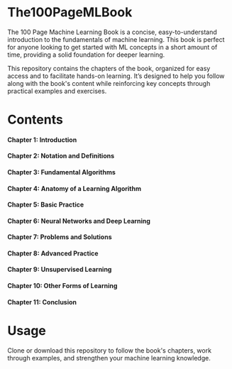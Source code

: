 # The100PageMLBook
The 100 Page Machine Learning Book is a concise, easy-to-understand introduction to the fundamentals of machine learning. This book is perfect for anyone looking to get started with ML concepts in a short amount of time, providing a solid foundation for deeper learning.

This repository contains the chapters of the book, organized for easy access and to facilitate hands-on learning. It’s designed to help you follow along with the book's content while reinforcing key concepts through practical examples and exercises.

# Contents
#### Chapter 1: Introduction 
#### Chapter 2: Notation and Definitions
#### Chapter 3: Fundamental Algorithms
#### Chapter 4: Anatomy of a Learning Algorithm
#### Chapter 5: Basic Practice
#### Chapter 6: Neural Networks and Deep Learning
#### Chapter 7: Problems and Solutions
#### Chapter 8: Advanced Practice
#### Chapter 9: Unsupervised Learning
#### Chapter 10: Other Forms of Learning
#### Chapter 11: Conclusion

# Usage
Clone or download this repository to follow the book's chapters, work through examples, and strengthen your machine learning knowledge.
